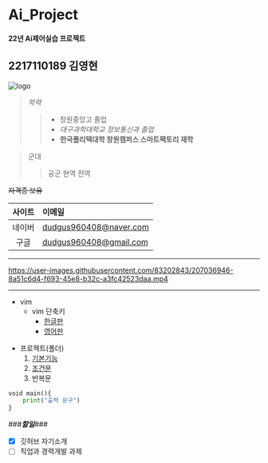 # Ai_Project

#### 22년 Ai제어실습 프로젝트

## 2217110189 김영현

![logo](https://file.mk.co.kr/meet/neds/2022/03/image_readtop_2022_266263_16480620634983755.jpg)

> *학력*
>>+ 창원중앙고 졸업
>>+ *대구과학대학교 정보통신과 졸업*
>>+ **한국폴리텍대학 창원캠퍼스 스마트팩토리 재학**

> 군대
>> 공군 현역 전역

~~자격증 보유~~

|사이트|이메일|
|:---:|:---|
|네이버|dudgus960408@naver.com|
|구글|dudgus960408@gmail.com|

------------------------------


https://user-images.githubusercontent.com/83202843/207036946-8a51c6d4-f693-45e8-b32c-a3fc42523daa.mp4


------------------------------

* vim
     * vim 단축키
         * [한글판](https://github.com/surplus1492/Ai_Project/blob/main/VIM%20Cheat%20Sheet.pdf)
         * [영어판](https://github.com/surplus1492/Ai_Project/blob/main/vim-commands-cheat-sheet-by-pnap.pdf)

- 프로젝트(폴더)
    1. [기본기능](https://github.com/surplus1492/Ai_Project/tree/main/src/1.basic)
    1. [조건문](https://github.com/surplus1492/Ai_Project/tree/main/src/2.if)
    1. 반복문

```python
void main(){
    print("출력 문구")
}
```


###***할일***###
- [x] 깃허브 자기소개
- [ ] 직업과 경력개발 과제
